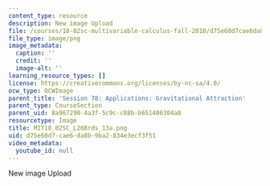 ```yaml
---
content_type: resource
description: New image Upload
file: /courses/18-02sc-multivariable-calculus-fall-2010/d75e60d7cae6da8b9ba2834e3ecf3f51_MIT18_02SC_L26Brds_13a.png
file_type: image/png
image_metadata:
  caption: ''
  credit: ''
  image-alt: ''
learning_resource_types: []
license: https://creativecommons.org/licenses/by-nc-sa/4.0/
ocw_type: OCWImage
parent_title: 'Session 78: Applications: Gravitational Attraction'
parent_type: CourseSection
parent_uid: 8a967290-4a3f-5c9c-c88b-b651406304a8
resourcetype: Image
title: MIT18_02SC_L26Brds_13a.png
uid: d75e60d7-cae6-da8b-9ba2-834e3ecf3f51
video_metadata:
  youtube_id: null
---
```

New image Upload